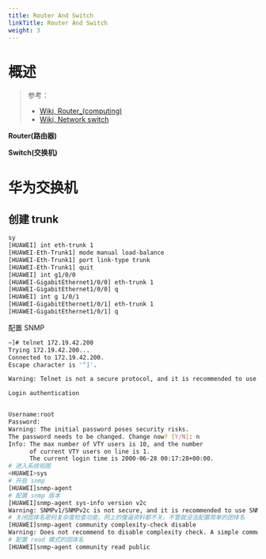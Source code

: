 ```yaml
---
title: Router And Switch
linkTitle: Router And Switch
weight: 3
---
```


# 概述

> 参考：
>
> - [Wiki, Router_(computing)](https://en.wikipedia.org/wiki/Router_(computing))
> - [Wiki, Network switch](https://en.wikipedia.org/wiki/Network_switch)

**Router(路由器)**

**Switch(交换机)**

# 华为交换机

## 创建 trunk

```bash
sy
[HUAWEI] int eth-trunk 1
[HUAWEI-Eth-Trunk1] mode manual load-balance
[HUAWEI-Eth-Trunk1] port link-type trunk
[HUAWEI-Eth-Trunk1] quit
[HUAWEI] int g1/0/0
[HUAWEI-GigabitEthernet1/0/0] eth-trunk 1
[HUAWEI-GigabitEthernet1/0/0] q
[HUAWEI] int g 1/0/1
[HUAWEI-GigabitEthernet1/0/1] eth-trunk 1
[HUAWEI-GigabitEthernet1/0/1] q
```

配置 SNMP

```bash
~]# telnet 172.19.42.200
Trying 172.19.42.200...
Connected to 172.19.42.200.
Escape character is '^]'.

Warning: Telnet is not a secure protocol, and it is recommended to use Stelnet.

Login authentication


Username:root
Password:
Warning: The initial password poses security risks.
The password needs to be changed. Change now? [Y/N]: n
Info: The max number of VTY users is 10, and the number
      of current VTY users on line is 1.
      The current login time is 2000-06-28 00:17:28+00:00.
# 进入系统视图
<HUAWEI>sys
# 开启 snmp
[HUAWEI]snmp-agent
# 配置 snmp 版本
[HUAWEI]snmp-agent sys-info version v2c
Warning: SNMPv1/SNMPv2c is not secure, and it is recommended to use SNMPv3.
# 关闭团体名密码复杂度检查功能，网上的傻逼资料都不关，不管就没法配置简单的团体名
[HUAWEI]snmp-agent community complexity-check disable
Warning: Does not recommend to disable complexity check. A simple community name may result in security threats.
# 配置 read 模式的团体名
[HUAWEI]snmp-agent community read public
```
